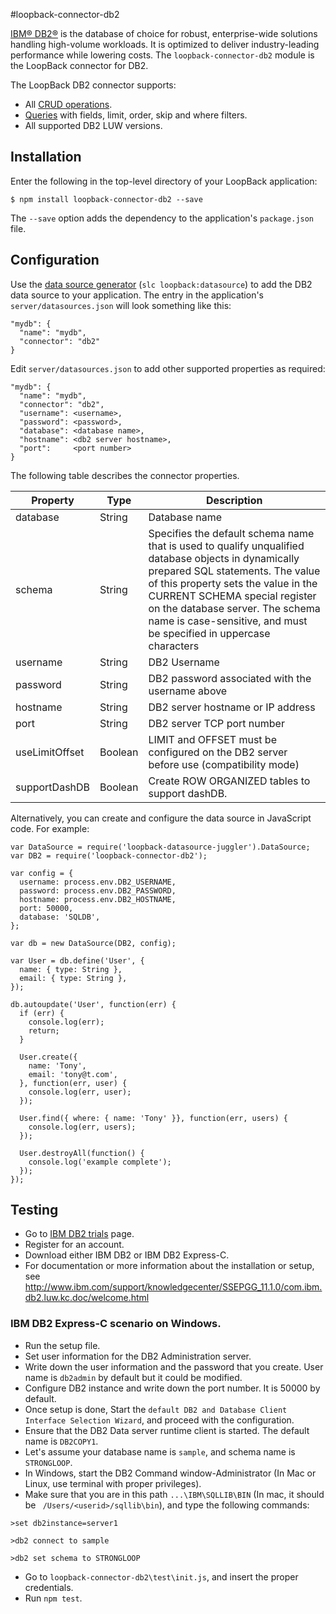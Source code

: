 #loopback-connector-db2

[IBM® DB2®](http://www.ibm.com/analytics/us/en/technology/db2/) is the database of choice for robust, enterprise-wide solutions handling high-volume workloads.
It is optimized to deliver industry-leading performance while lowering costs.  The `loopback-connector-db2`
module is the LoopBack connector for DB2.

The LoopBack DB2 connector supports:

- All [CRUD operations](https://docs.strongloop.com/display/LB/Creating%2C+updating%2C+and+deleting+data).
- [Queries](https://docs.strongloop.com/display/LB/Querying+data) with fields, limit, order, skip and where filters.
- All supported DB2 LUW versions.

## Installation

Enter the following in the top-level directory of your LoopBack application:

```
$ npm install loopback-connector-db2 --save
```

The `--save` option adds the dependency to the application's `package.json` file.

## Configuration

Use the [data source generator](https://docs.strongloop.com/display/LB/Data+source+generator) (`slc loopback:datasource`) to add the DB2 data source to your application.
The entry in the application's `server/datasources.json` will look something like this:

```
"mydb": {
  "name": "mydb",
  "connector": "db2"
}
```

Edit `server/datasources.json` to add other supported properties as required:

```
"mydb": {
  "name": "mydb",
  "connector": "db2",
  "username": <username>,
  "password": <password>,
  "database": <database name>,
  "hostname": <db2 server hostname>,
  "port":     <port number>
}
```

The following table describes the connector properties.

Property       | Type    | Description
---------------| --------| --------
database       | String  | Database name
schema         | String  | Specifies the default schema name that is used to qualify unqualified database objects in dynamically prepared SQL statements. The value of this property sets the value in the CURRENT SCHEMA special register on the database server. The schema name is case-sensitive, and must be specified in uppercase characters
username       | String  | DB2 Username
password       | String  | DB2 password associated with the username above
hostname       | String  | DB2 server hostname or IP address
port           | String  | DB2 server TCP port number
useLimitOffset | Boolean | LIMIT and OFFSET must be configured on the DB2 server before use (compatibility mode)
supportDashDB  | Boolean | Create ROW ORGANIZED tables to support dashDB.


Alternatively, you can create and configure the data source in JavaScript code.
For example:

```
var DataSource = require('loopback-datasource-juggler').DataSource;
var DB2 = require('loopback-connector-db2');

var config = {
  username: process.env.DB2_USERNAME,
  password: process.env.DB2_PASSWORD,
  hostname: process.env.DB2_HOSTNAME,
  port: 50000,
  database: 'SQLDB',
};

var db = new DataSource(DB2, config);

var User = db.define('User', {
  name: { type: String },
  email: { type: String },
});

db.autoupdate('User', function(err) {
  if (err) {
    console.log(err);
    return;
  }

  User.create({
    name: 'Tony',
    email: 'tony@t.com',
  }, function(err, user) {
    console.log(err, user);
  });

  User.find({ where: { name: 'Tony' }}, function(err, users) {
    console.log(err, users);
  });

  User.destroyAll(function() {
    console.log('example complete');
  });
});
```
## Testing

- Go to [IBM DB2 trials](http://www.ibm.com/analytics/us/en/technology/db2/db2-trials.html) page.
- Register for an account.
- Download either IBM DB2 or IBM DB2 Express-C.
- For documentation or more information about the installation or setup, see http://www.ibm.com/support/knowledgecenter/SSEPGG_11.1.0/com.ibm.db2.luw.kc.doc/welcome.html

### IBM DB2 Express-C scenario on Windows.
- Run the setup file.
- Set user information for the DB2 Administration server.
- Write down the user information and the password that you create. User name is `db2admin` by default but it could be modified.
- Configure DB2 instance and write down the port number. It is 50000 by default.
- Once setup is done, Start the `default DB2 and Database Client Interface Selection Wizard`, and proceed with the configuration.
- Ensure that the DB2 Data server runtime client is started. The default name is `DB2COPY1`.
- Let's assume your database name is `sample`, and schema name is `STRONGLOOP`.
- In Windows, start the DB2 Command window-Administrator (In Mac or Linux, use terminal with proper privileges).
- Make sure that you are in this path `...\IBM\SQLLIB\BIN` (In mac, it should be ` /Users/<userid>/sqllib\bin`), and type the following commands:

```
>set db2instance=server1

>db2 connect to sample

>db2 set schema to STRONGLOOP
```
- Go to `loopback-connector-db2\test\init.js`, and insert the proper credentials.
- Run `npm test`.
